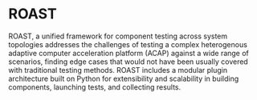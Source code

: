 # ROAST
ROAST, a unified framework for component testing across system topologies addresses the challenges of testing a complex heterogenous adaptive computer acceleration platform (ACAP) against a wide range of scenarios, finding edge cases that would not have been usually covered with traditional testing methods. ROAST includes a modular plugin architecture built on Python for extensibility and scalability in building components, launching tests, and collecting results.
